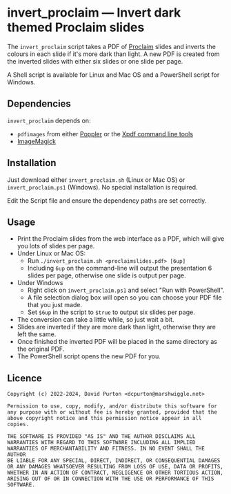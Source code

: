 # invert_proclaim — Invert dark themed Proclaim slides

The `invert_proclaim` script takes a PDF of
[Proclaim](https://faithlife.com/products/proclaim) slides and inverts the colours in each
slide if it's more dark than light. A new PDF is created from the inverted
slides with either six slides or one slide per page.

A Shell script is available for Linux and Mac OS and a PowerShell script for
Windows.

## Dependencies

`invert_proclaim` depends on:

- `pdfimages` from either [Poppler](https://poppler.freedesktop.org/) or the
  [Xpdf command line tools](https://www.xpdfreader.com/)
- [ImageMagick](https://imagemagick.org/)

## Installation

Just download either `invert_proclaim.sh` (Linux or Mac OS) or
`invert_proclaim.ps1` (Windows). No special installation is required.

Edit the Script file and ensure the dependency paths are set correctly.

## Usage

- Print the Proclaim slides from the web interface as a PDF, which will
  give you lots of slides per page.
- Under Linux or Mac OS:
    - Run `./invert_proclaim.sh <proclaimslides.pdf> [6up]`
    - Including `6up` on the command-line will output the presentation 6
      slides per page, otherwise one slide is output per page.
- Under Windows
    - Right click on `invert_proclaim.ps1` and select "Run with PowerShell".
    - A file selection dialog box will open so you can choose your PDF file
      that you just made.
    - Set `$6up` in the script to `$true` to output six slides per page.
- The conversion can take a little while, so just wait a bit.
- Slides are inverted if they are more dark than light, otherwise they
  are left the same.
- Once finished the inverted PDF will be placed in the same directory as the
  original PDF.
- The PowerShell script opens the new PDF for you.

## Licence

```
Copyright (c) 2022-2024, David Purton <dcpurton@marshwiggle.net>
 
Permission to use, copy, modify, and/or distribute this software for  
any purpose with or without fee is hereby granted, provided that the  
above copyright notice and this permission notice appear in all copies.  
 
THE SOFTWARE IS PROVIDED "AS IS" AND THE AUTHOR DISCLAIMS ALL  
WARRANTIES WITH REGARD TO THIS SOFTWARE INCLUDING ALL IMPLIED  
WARRANTIES OF MERCHANTABILITY AND FITNESS. IN NO EVENT SHALL THE AUTHOR  
BE LIABLE FOR ANY SPECIAL, DIRECT, INDIRECT, OR CONSEQUENTIAL DAMAGES  
OR ANY DAMAGES WHATSOEVER RESULTING FROM LOSS OF USE, DATA OR PROFITS,  
WHETHER IN AN ACTION OF CONTRACT, NEGLIGENCE OR OTHER TORTIOUS ACTION,  
ARISING OUT OF OR IN CONNECTION WITH THE USE OR PERFORMANCE OF THIS  
SOFTWARE.  
```

